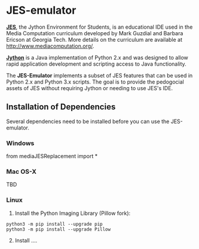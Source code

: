 # JES-emulator

[**JES**](https://github.com/gatech-csl/jes), the Jython Environment for Students, is an educational IDE used in the Media Computation curriculum developed by Mark Guzdial and Barbara Ericson at Georgia Tech. More details on the curriculum are available at http://www.mediacomputation.org/.  

[**Jython**](https://www.jython.org/) is a Java implementation of Python 2.x and was designed to allow rapid application development and scripting access to Java functionality.

The **JES-Emulator** implements a subset of JES features that can be used in Python 2.x and Python 3.x scripts.  The goal is to provide the pedogocial assets of JES without requiring Jython or needing to use JES's IDE.

## Installation of Dependencies

Several dependencies need to be installed before you can use the JES-emulator.

### Windows
from mediaJESReplacement import *

### Mac OS-X

TBD

### Linux
1. Install the Python Imaging Library (Pillow fork):
```
python3 -m pip install --upgrade pip
python3 -m pip install --upgrade Pillow
```
2. Install ....

